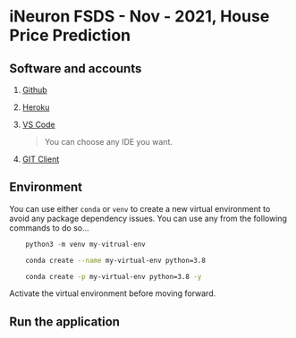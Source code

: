 # iNeuron FSDS - Nov - 2021, House Price Prediction

## Software and accounts

1. [Github](https://github.com/)
2. [Heroku](https://www.heroku.com/)
3. [VS Code](https://code.visualstudio.com/download)

    > You can choose any IDE you want.

4. [GIT Client](https://git-scm.com/downloads)

## Environment

You can use either `conda` or `venv` to create a new virtual environment to avoid any package dependency issues. You can use any from the following commands to do so...

```python
    python3 -m venv my-vitrual-env
```

```bash
    conda create --name my-virtual-env python=3.8
```

```bash
    conda create -p my-virtual-env python=3.8 -y
```

Activate the virtual environment before moving forward.

## Run the application